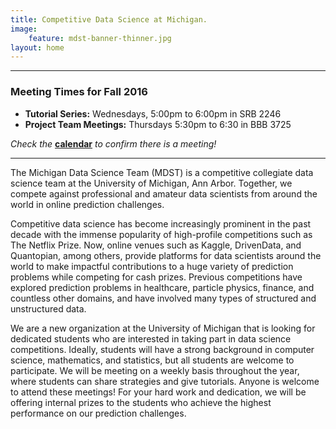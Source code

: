 ```yaml
---
title: Competitive Data Science at Michigan.
image:
    feature: mdst-banner-thinner.jpg
layout: home
---
```


---

### Meeting Times for Fall 2016
* **Tutorial Series:** Wednesdays, 5:00pm to 6:00pm in SRB 2246
* **Project Team Meetings:** Thursdays 5:30pm to 6:30 in BBB 3725

_Check the_ **[calendar](/calendar/)** _to confirm there is a meeting!_

---


The Michigan Data Science Team (MDST) is a competitive collegiate data science team at the University of Michigan, Ann Arbor. Together, we compete against professional and amateur data scientists from around the world in online prediction challenges.

Competitive data science has become increasingly prominent in the past decade with the immense popularity of high-profile competitions such as The Netflix Prize. Now, online venues such as Kaggle, DrivenData, and Quantopian, among others, provide platforms for data scientists around the world to make impactful contributions to a huge variety of prediction problems while competing for cash prizes. Previous competitions have explored prediction problems in healthcare, particle physics, finance, and countless other domains, and have involved many types of structured and unstructured data.

We are a new organization at the University of Michigan that is looking for dedicated students who are interested in taking part in data science competitions. Ideally, students will have a strong background in computer science, mathematics, and statistics, but all students are welcome to participate. We will be meeting on a weekly basis throughout the year, where students can share strategies and give tutorials. Anyone is welcome to attend these meetings! For your hard work and dedication, we will be offering internal prizes to the students who achieve the highest performance on our prediction challenges. 
